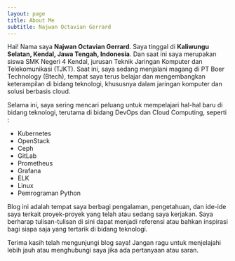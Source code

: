 ```yaml
---
layout: page
title: About Me
subtitle: Najwan Octavian Gerrard
---
```


Hai! Nama saya **Najwan Octavian Gerrard**. Saya tinggal di **Kaliwungu Selatan, Kendal, Jawa Tengah, Indonesia**. Dan saat ini saya merupakan siswa SMK Negeri 4 Kendal, jurusan Teknik Jaringan Komputer dan Telekomunikasi (TJKT). Saat ini, saya sedang menjalani magang di PT Boer Technology (Btech), tempat saya terus belajar dan mengembangkan keterampilan di bidang teknologi, khususnya dalam jaringan komputer dan solusi berbasis cloud.

Selama ini, saya sering mencari peluang untuk mempelajari hal-hal baru di bidang teknologi, terutama di bidang DevOps dan Cloud Computing, seperti :

- Kubernetes
- OpenStack
- Ceph
- GitLab
- Prometheus
- Grafana
- ELK
- Linux
- Pemrograman Python

Blog ini adalah tempat saya berbagi pengalaman, pengetahuan, dan ide-ide saya terkait proyek-proyek yang telah atau sedang saya kerjakan. Saya berharap tulisan-tulisan di sini dapat menjadi referensi atau bahkan inspirasi bagi siapa saja yang tertarik di bidang teknologi.

Terima kasih telah mengunjungi blog saya! Jangan ragu untuk menjelajahi lebih jauh atau menghubungi saya jika ada pertanyaan atau saran.
